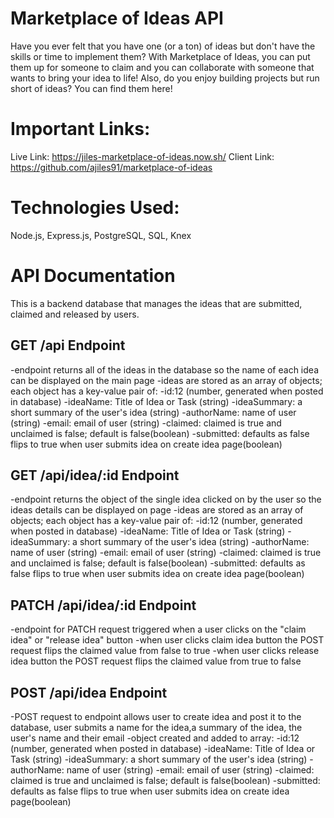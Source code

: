 # Marketplace of Ideas API
Have you ever felt that you have one (or a ton) of ideas but don't have the skills or time to implement them?  With Marketplace of Ideas, you can put them up for someone to claim and you can collaborate with someone that wants to bring your idea to life! Also, do you enjoy building projects but run short of ideas? You can find them here!

# Important Links:
Live Link: https://jiles-marketplace-of-ideas.now.sh/
Client Link: https://github.com/ajiles91/marketplace-of-ideas

# Technologies Used:
Node.js, Express.js, PostgreSQL, SQL, Knex

# API Documentation
This is a backend database that manages the ideas that are submitted, claimed and released by users.

## GET /api Endpoint
-endpoint returns all of the ideas in the database so the name of each idea can be displayed on the main page
-ideas are stored as an array of objects; each object has a key-value pair of:
    -id:12 (number, generated when posted in database)
    -ideaName: Title of Idea or Task (string)
    -ideaSummary: a short summary of the user's idea (string)
    -authorName: name of user (string)
    -email: email of user (string)
    -claimed: claimed is true and unclaimed is false; default is false(boolean)
    -submitted: defaults as false flips to true when user submits idea on create idea page(boolean)

## GET /api/idea/:id Endpoint
-endpoint returns the object of the single idea clicked on by the user so the ideas details can be displayed on page
-ideas are stored as an array of objects; each object has a key-value pair of:
    -id:12 (number, generated when posted in database)
    -ideaName: Title of Idea or Task (string)
    -ideaSummary: a short summary of the user's idea (string)
    -authorName: name of user (string)
    -email: email of user (string)
    -claimed: claimed is true and unclaimed is false; default is false(boolean)
    -submitted: defaults as false flips to true when user submits idea on create idea page(boolean)

## PATCH /api/idea/:id Endpoint
-endpoint for PATCH request triggered when a user clicks on the "claim idea" or "release idea" button
-when user clicks claim idea button the POST request flips the claimed value from false to true
-when user clicks release idea button the POST request flips the claimed value from true to false 

## POST /api/idea Endpoint
-POST request to endpoint allows user to create idea and post it to the database, user submits a name for the idea,a summary of the idea, the user's name and their email
-object created and added to array:
    -id:12 (number, generated when posted in database)
    -ideaName: Title of Idea or Task (string)
    -ideaSummary: a short summary of the user's idea (string)
    -authorName: name of user (string)
    -email: email of user (string)
    -claimed: claimed is true and unclaimed is false; default is false(boolean)
    -submitted: defaults as false flips to true when user submits idea on create idea page(boolean)